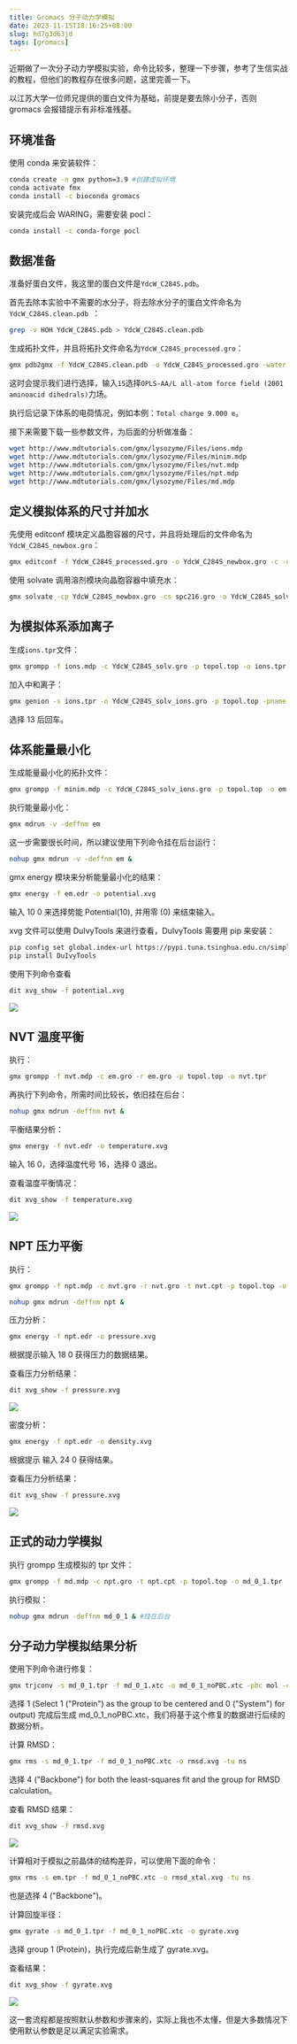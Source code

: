 ```yaml
---
title: Gromacs 分子动力学模拟
date: 2023-11-15T18:16:25+08:00
slug: hd7g3d63jd
tags: [gromacs]
---
```


近期做了一次分子动力学模拟实验，命令比较多，整理一下步骤，参考了生信实战的教程，但他们的教程存在很多问题，这里完善一下。

以江苏大学一位师兄提供的蛋白文件为基础，前提是要去除小分子，否则 gromacs 会报错提示有非标准残基。

<!--more-->

## 环境准备

使用 conda 来安装软件：

```bash
conda create -n gmx python=3.9 #创建虚拟环境
conda activate fmx
conda install -c bioconda gromacs
```

安装完成后会 WARING，需要安装 pocl：

```bash
conda install -c conda-forge pocl
```

## 数据准备

准备好蛋白文件，我这里的蛋白文件是`YdcW_C284S.pdb`。

首先去除本实验中不需要的水分子，将去除水分子的蛋白文件命名为`YdcW_C284S.clean.pdb `：

```bash
grep -v HOH YdcW_C284S.pdb > YdcW_C284S.clean.pdb 
```

生成拓扑文件，并且将拓扑文件命名为`YdcW_C284S_processed.gro`：

```bash
gmx pdb2gmx -f YdcW_C284S.clean.pdb -o YdcW_C284S_processed.gro -water spce
```

这时会提示我们进行选择，输入`15`选择`OPLS-AA/L all-atom force field (2001 aminoacid dihedrals)`力场。

执行后记录下体系的电荷情况，例如本例：`Total charge 9.000 e`。

接下来需要下载一些参数文件，为后面的分析做准备：

```bash
wget http://www.mdtutorials.com/gmx/lysozyme/Files/ions.mdp
wget http://www.mdtutorials.com/gmx/lysozyme/Files/minim.mdp
wget http://www.mdtutorials.com/gmx/lysozyme/Files/nvt.mdp
wget http://www.mdtutorials.com/gmx/lysozyme/Files/npt.mdp
wget http://www.mdtutorials.com/gmx/lysozyme/Files/md.mdp
```

## 定义模拟体系的尺寸并加水

先使用 editconf 模块定义晶胞容器的尺寸，并且将处理后的文件命名为`YdcW_C284S_newbox.gro`：

```bash
gmx editconf -f YdcW_C284S_processed.gro -o YdcW_C284S_newbox.gro -c -d 1.0 -bt cubic
```

使用 solvate 调用溶剂模块向晶胞容器中填充水：

```bash
gmx solvate -cp YdcW_C284S_newbox.gro -cs spc216.gro -o YdcW_C284S_solv.gro -p topol.top
```

## 为模拟体系添加离子

生成`ions.tpr`文件：

```bash
gmx grompp -f ions.mdp -c YdcW_C284S_solv.gro -p topol.top -o ions.tpr
```

加入中和离子：

```bash
gmx genion -s ions.tpr -o YdcW_C284S_solv_ions.gro -p topol.top -pname NA -nname CL -neutral
```

选择 13 后回车。

## 体系能量最小化

生成能量最小化的拓扑文件：

```bash
gmx grompp -f minim.mdp -c YdcW_C284S_solv_ions.gro -p topol.top -o em.tpr
```

执行能量最小化：

```bash
gmx mdrun -v -deffnm em
```

这一步需要很长时间，所以建议使用下列命令挂在后台运行：

```bash
nohup gmx mdrun -v -deffnm em &
```

gmx energy 模块来分析能量最小化的结果：

```bash
gmx energy -f em.edr -o potential.xvg
```

输入 10 0 来选择势能 Potential(10), 并用零 (0) 来结束输入。

xvg 文件可以使用 DuIvyTools 来进行查看，DuIvyTools 需要用 pip 来安装：

```bash
pip config set global.index-url https://pypi.tuna.tsinghua.edu.cn/simple #设置为清华源
pip install DuIvyTools
```

使用下列命令查看

```bash
dit xvg_show -f potential.xvg
```

![](https://jihulab.com/UncleCAT4/static/-/raw/main/blog/202311151946742.png)

## NVT 温度平衡

执行：

```bash
gmx grompp -f nvt.mdp -c em.gro -r em.gro -p topol.top -o nvt.tpr
```

再执行下列命令，所需时间比较长，依旧挂在后台：

```bash
nohup gmx mdrun -deffnm nvt &
```

平衡结果分析：

```bash
gmx energy -f nvt.edr -o temperature.xvg
```

输入 16 0，选择温度代号 16，选择 0 退出。

查看温度平衡情况：

```bash
dit xvg_show -f temperature.xvg
```

![](https://jihulab.com/UncleCAT4/static/-/raw/main/blog/202311151946187.png)

## NPT 压力平衡

执行：

```bash
gmx grompp -f npt.mdp -c nvt.gro -r nvt.gro -t nvt.cpt -p topol.top -o npt.tpr

nohup gmx mdrun -deffnm npt &
```

压力分析：

```bash
gmx energy -f npt.edr -o pressure.xvg
```

根据提示输入 18 0 获得压力的数据结果。

查看压力分析结果：

```bash
dit xvg_show -f pressure.xvg
```

![](https://jihulab.com/UncleCAT4/static/-/raw/main/blog/202311151947851.png)

密度分析：

```bash
gmx energy -f npt.edr -o density.xvg
```

根据提示 输入 24 0 获得结果。

查看压力分析结果：

```bash
dit xvg_show -f pressure.xvg
```

![](https://jihulab.com/UncleCAT4/static/-/raw/main/blog/202311151947188.png)

## 正式的动力学模拟

执行 grompp 生成模拟的 tpr 文件：

```bash
gmx grompp -f md.mdp -c npt.gro -t npt.cpt -p topol.top -o md_0_1.tpr
```

执行模拟：

```bash
nohup gmx mdrun -deffnm md_0_1 & #挂在后台
```

## 分子动力学模拟结果分析

使用下列命令进行修复：

```bash
gmx trjconv -s md_0_1.tpr -f md_0_1.xtc -o md_0_1_noPBC.xtc -pbc mol -center
```

选择 1 (Select 1 ("Protein") as the group to be centered and 0 ("System") for output) 完成后生成 md_0_1_noPBC.xtc，我们将基于这个修复的数据进行后续的数据分析。

计算 RMSD：

```bash
gmx rms -s md_0_1.tpr -f md_0_1_noPBC.xtc -o rmsd.xvg -tu ns
```

选择 4 ("Backbone") for both the least-squares fit and the group for RMSD calculation。

查看 RMSD 结果：

```bash
dit xvg_show -f rmsd.xvg
```

![](https://jihulab.com/UncleCAT4/static/-/raw/main/blog/202311151947005.png)

计算相对于模拟之前晶体的结构差异，可以使用下面的命令：

```bash
gmx rms -s em.tpr -f md_0_1_noPBC.xtc -o rmsd_xtal.xvg -tu ns
```

也是选择 4 ("Backbone")。

计算回旋半径：

```bash
gmx gyrate -s md_0_1.tpr -f md_0_1_noPBC.xtc -o gyrate.xvg
```

选择 group 1 (Protein)，执行完成后新生成了 gyrate.xvg。

查看结果：

```bash
dit xvg_show -f gyrate.xvg
```

![](https://jihulab.com/UncleCAT4/static/-/raw/main/blog/202311151957493.png)

这一套流程都是按照默认参数和步骤来的，实际上我也不太懂，但是大多数情况下使用默认参数是足以满足实验需求。